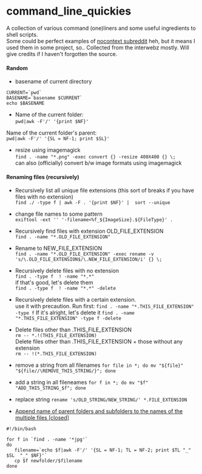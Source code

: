 # command_line_quickies
A collection of various command (one)liners and some useful ingredients to shell scripts.   
Some could be perfect examples of [nocontext subreddit](https://www.reddit.com/r/nocontext/) heh, but it means I used them in some project, so..
Collected from the interwebz mostly. Will give credits if I haven't forgotten the source.  

#### Random 
- basename of current directory    
 ```
CURRENT=`pwd`
BASENAME=`basename $CURRENT`
echo $BASENAME
```
- Name of the current folder:   
`pwd|awk -F'/' '{print $NF}'`   

Name of the current folder's parent:   
`pwd|awk -F'/' '{SL = NF-1; print $SL}'`   

- resize using imagemagick  
`find . -name "*.png" -exec convert {} -resize 400X400 {} \;`   
can also (officially) convert b/w image formats using imagemagick 

#### Renaming files (recursively)
- Recursively list all unique file extensions (this sort of breaks if you have files with no extension)     
`find ./ -type f | awk -F . '{print $NF}' |  sort --unique`

- change file names to some pattern    
`exiftool -ext '' '-filename<%f_${ImageSize}.${FileType}' .`

- Recursively find files with extension OLD_FILE_EXTENSION    
`find . -name "*.OLD_FILE_EXTENSION"`

- Rename to NEW_FILE_EXTENSION    
`find . -name "*.OLD_FILE_EXTENSION" -exec rename -v 's/\.OLD_FILE_EXTENSION$/\.NEW_FILE_EXTENSION/i' {} \;`

- Recursively delete files with no extension    
`find . -type f  ! -name "*.*"  `    
 if that's good, let's delete them   
`find . -type f  ! -name "*.*" -delete`

- Recursively delete files with a certain extension.   
  use it with precaution. Run first:
`find . -name "*.THIS_FILE_EXTENSION" -type f`
 If it's alright, let's delete it
`find . -name "*.THIS_FILE_EXTENSION" -type f -delete`

- Delete files other than .THIS_FILE_EXTENSION   
`rm -- *.!(THIS_FILE_EXTENSION)`   
Delete files other than .THIS_FILE_EXTENSION + those without any extension   
`rm -- !(*.THIS_FILE_EXTENSION)`   

- remove a string from all filenames
`for file in *; do mv "${file}" "${file//\REMOVE_THIS_STRING/}"; done`

- add a string in all fileneames
`for f in *; do mv "$f" "ADD_THIS_STRING_$f"; done`

- replace string
`rename 's/OLD_STRING/NEW_STRING/' *.FILE_EXTENSION`

- [Append name of parent folders and subfolders to the names of the multiple files [closed]](http://stackoverflow.com/questions/643372/append-name-of-parent-folders-and-subfolders-to-the-names-of-the-multiple-files)
```
#!/bin/bash

for f in `find . -name '*jpg'`
do
   filename=`echo $f|awk -F'/' '{SL = NF-1; TL = NF-2; print $TL "_" $SL  "_" $NF}'`
   cp $f newfolder/$filename
done
```
